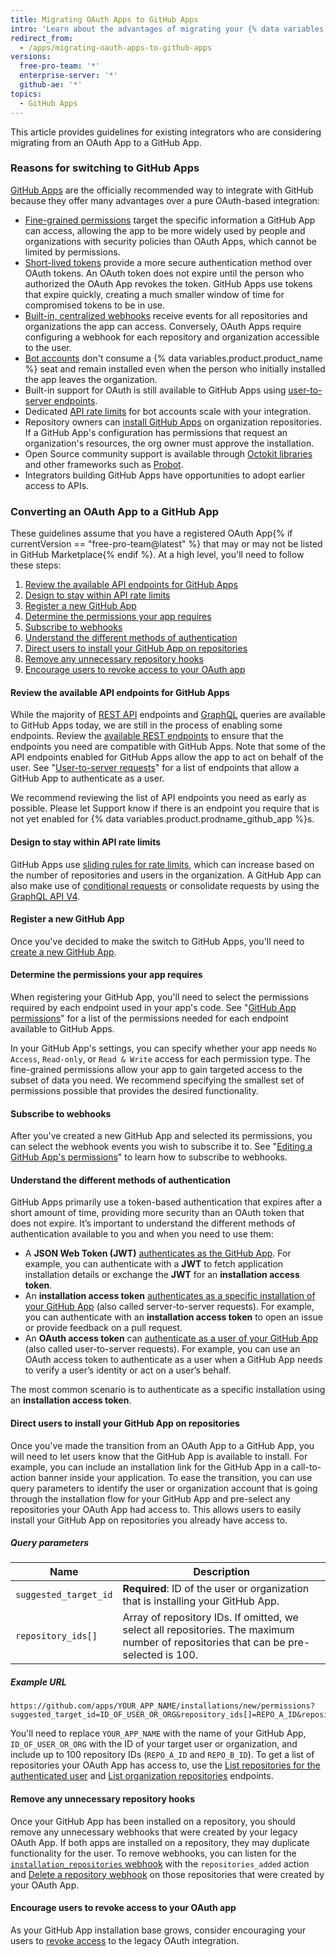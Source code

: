 ```yaml
---
title: Migrating OAuth Apps to GitHub Apps
intro: 'Learn about the advantages of migrating your {% data variables.product.prodname_oauth_app %} to a {% data variables.product.prodname_github_app %} and how to migrate an {% data variables.product.prodname_oauth_app %} that isn''t listed on {% data variables.product.prodname_marketplace %}.'
redirect_from:
  - /apps/migrating-oauth-apps-to-github-apps
versions:
  free-pro-team: '*'
  enterprise-server: '*'
  github-ae: '*'
topics:
  - GitHub Apps
---
```



This article provides guidelines for existing integrators who are considering migrating from an OAuth App to a GitHub App.

### Reasons for switching to GitHub Apps

[GitHub Apps](/apps/) are the officially recommended way to integrate with GitHub because they offer many advantages over a pure OAuth-based integration:

- [Fine-grained permissions](/apps/differences-between-apps/#requesting-permission-levels-for-resources) target the specific information a GitHub App can access, allowing the app to be more widely used by people and organizations with security policies than OAuth Apps, which cannot be limited by permissions.
- [Short-lived tokens](/apps/differences-between-apps/#token-based-identification) provide a more secure authentication method over OAuth tokens. An OAuth token does not expire until the person who authorized the OAuth App revokes the token. GitHub Apps use tokens that expire quickly, creating a much smaller window of time for compromised tokens to be in use.
- [Built-in, centralized webhooks](/apps/differences-between-apps/#webhooks) receive events for all repositories and organizations the app can access. Conversely, OAuth Apps require configuring a webhook for each repository and organization accessible to the user.
- [Bot accounts](/apps/differences-between-apps/#machine-vs-bot-accounts) don't consume a {% data variables.product.product_name %} seat and remain installed even when the person who initially installed the app leaves the organization.
- Built-in support for OAuth is still available to GitHub Apps using [user-to-server endpoints](/apps/building-github-apps/identifying-and-authorizing-users-for-github-apps/).
- Dedicated [API rate limits](/apps/building-github-apps/understanding-rate-limits-for-github-apps/) for bot accounts scale with your integration.
- Repository owners can [install GitHub Apps](/apps/differences-between-apps/#who-can-install-github-apps-and-authorize-oauth-apps) on organization repositories. If a GitHub App's configuration has permissions that request an organization's resources, the org owner must approve the installation.
- Open Source community support is available through [Octokit libraries](/rest/overview/libraries) and other frameworks such as [Probot](https://probot.github.io/).
- Integrators building GitHub Apps have opportunities to adopt earlier access to APIs.

### Converting an OAuth App to a GitHub App

These guidelines assume that you have a registered OAuth App{% if currentVersion == "free-pro-team@latest" %} that may or may not be listed in GitHub Marketplace{% endif %}. At a high level, you'll need to follow these steps:

1. [Review the available API endpoints for GitHub Apps](#review-the-available-api-endpoints-for-github-apps)
1. [Design to stay within API rate limits](#design-to-stay-within-api-rate-limits)
1. [Register a new GitHub App](#register-a-new-github-app)
1. [Determine the permissions your app requires](#determine-the-permissions-your-app-requires)
1. [Subscribe to webhooks](#subscribe-to-webhooks)
1. [Understand the different methods of authentication](#understand-the-different-methods-of-authentication)
1. [Direct users to install your GitHub App on repositories](#direct-users-to-install-your-github-app-on-repositories)
1. [Remove any unnecessary repository hooks](#remove-any-unnecessary-repository-hooks)
1. [Encourage users to revoke access to your OAuth app](#encourage-users-to-revoke-access-to-your-oauth-app)

#### Review the available API endpoints for GitHub Apps

While the majority of [REST API](/rest) endpoints and [GraphQL](/graphql) queries are available to GitHub Apps today, we are still in the process of enabling some endpoints. Review the [available REST endpoints](/rest/overview/endpoints-available-for-github-apps) to ensure that the endpoints you need are compatible with GitHub Apps. Note that some of the API endpoints enabled for GitHub Apps allow the app to act on behalf of the user. See "[User-to-server requests](/apps/building-github-apps/identifying-and-authorizing-users-for-github-apps/#user-to-server-requests)" for a list of endpoints that allow a GitHub App to authenticate as a user.

We recommend reviewing the list of API endpoints you need as early as possible. Please let Support know if there is an endpoint you require that is not yet enabled for {% data variables.product.prodname_github_app %}s.

#### Design to stay within API rate limits

GitHub Apps use [sliding rules for rate limits](/apps/building-github-apps/understanding-rate-limits-for-github-apps/), which can increase based on the number of repositories and users in the organization. A GitHub App can also make use of [conditional requests](/rest#conditional-requests) or consolidate requests by using the [GraphQL API V4](/graphql).

#### Register a new GitHub App

Once you've decided to make the switch to GitHub Apps, you'll need to [create a new GitHub App](/apps/building-github-apps/).

#### Determine the permissions your app requires

When registering your GitHub App, you'll need to select the permissions required by each endpoint used in your app's code. See "[GitHub App permissions](/rest/reference/permissions-required-for-github-apps)" for a list of the permissions needed for each endpoint available to GitHub Apps.

In your GitHub App's settings, you can specify whether your app needs `No Access`, `Read-only`, or `Read & Write` access for each permission type. The fine-grained permissions allow your app to gain targeted access to the subset of data you need. We recommend specifying the smallest set of permissions possible that provides the desired functionality.

#### Subscribe to webhooks

After you've created a new GitHub App and selected its permissions, you can select the webhook events you wish to subscribe it to. See "[Editing a GitHub App's permissions](/apps/managing-github-apps/editing-a-github-app-s-permissions/)" to learn how to subscribe to webhooks.

#### Understand the different methods of authentication

GitHub Apps primarily use a token-based authentication that expires after a short amount of time, providing more security than an OAuth token that does not expire. It’s important to understand the different methods of authentication available to you and when you need to use them:

* A **JSON Web Token (JWT)** [authenticates as the GitHub App](/apps/building-github-apps/authenticating-with-github-apps/#authenticating-as-a-github-app). For example, you can authenticate with a **JWT** to fetch application installation details or exchange the **JWT** for an **installation access token**.
* An **installation access token** [authenticates as a specific installation of your GitHub App](/apps/building-github-apps/authenticating-with-github-apps/#authenticating-as-an-installation) (also called server-to-server requests). For example, you can authenticate with an **installation access token** to open an issue or provide feedback on a pull request.
* An **OAuth access token** can [authenticate as a user of your GitHub App](/apps/building-github-apps/identifying-and-authorizing-users-for-github-apps/#identifying-users-on-your-site) (also called user-to-server requests). For example, you can use an OAuth access token to authenticate as a user when a GitHub App needs to verify a user’s identity or act on a user’s behalf.

The most common scenario is to authenticate as a specific installation using an **installation access token**.

#### Direct users to install your GitHub App on repositories

Once you've made the transition from an OAuth App to a GitHub App, you will need to let users know that the GitHub App is available to install. For example, you can include an installation link for the GitHub App in a call-to-action banner inside your application. To ease the transition, you can use query parameters to identify the user or organization account that is going through the installation flow for your GitHub App and pre-select any repositories your OAuth App had access to. This allows users to easily install your GitHub App on repositories you already have access to.

##### Query parameters

| Name                  | Description                                                                                                                          |
| --------------------- | ------------------------------------------------------------------------------------------------------------------------------------ |
| `suggested_target_id` | **Required**: ID of the user or organization that is installing your GitHub App.                                                     |
| `repository_ids[]`    | Array of repository IDs. If omitted, we select all repositories. The maximum number of repositories that can be pre-selected is 100. |

##### Example URL
```
https://github.com/apps/YOUR_APP_NAME/installations/new/permissions?suggested_target_id=ID_OF_USER_OR_ORG&repository_ids[]=REPO_A_ID&repository_ids[]=REPO_B_ID
```

You'll need to replace `YOUR_APP_NAME` with the name of your GitHub App, `ID_OF_USER_OR_ORG` with the ID of your target user or organization, and include up to 100 repository IDs (`REPO_A_ID` and `REPO_B_ID`). To get a list of repositories your OAuth App has access to, use the [List repositories for the authenticated user](/rest/reference/repos#list-repositories-for-the-authenticated-user) and [List organization repositories](/rest/reference/repos#list-organization-repositories) endpoints.

#### Remove any unnecessary repository hooks

Once your GitHub App has been installed on a repository, you should remove any unnecessary webhooks that were created by your legacy OAuth App. If both apps are installed on a repository, they may duplicate functionality for the user. To remove webhooks, you can listen for the [`installation_repositories` webhook](/webhooks/event-payloads/#installation_repositories) with the `repositories_added` action and [Delete a repository webhook](/rest/reference/repos#delete-a-repository-webhook) on those repositories that were created by your OAuth App.

#### Encourage users to revoke access to your OAuth app

As your GitHub App installation base grows, consider encouraging your users to [revoke access](/articles/authorizing-oauth-apps/) to the legacy OAuth integration.
